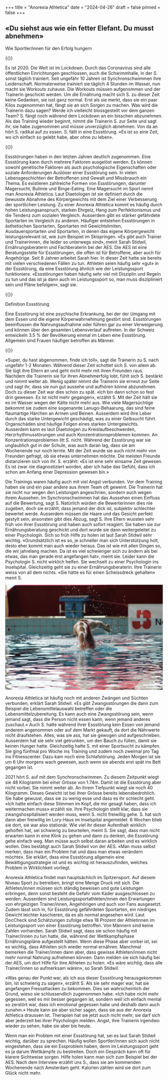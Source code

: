 +++
title = "Anorexia Athletica"
date = "2024-04-26"
draft = false
pinned = false
+++
## **«Du siehst aus wie ein fetter Elefant. Du musst abnehmen»**

Wie Sportler/innen für den Erfolg hungern

{{<lead>}}

Es ist 2020. Die Welt ist im Lockdown. Durch das Coronavirus sind alle öffentlichen Einrichtungen geschlossen, auch die Schwimmhalle, in der S. sonst täglich trainiert. Seit ungefähr 10 Jahren ist Synchronschwimmen ihre Leidenschaft. Normalerweise trainiert sie täglich 4 Stunden im Wasser, nun macht sie Workouts zuhause. Die Workouts müssen aufgenommen und der Trainerin geschickt werden. Um die Ernährung macht sich S. zu dieser Zeit keine Gedanken, sie isst ganz normal. Erst als sie merkt, dass sie ein paar Kilos zugenommen hat, fängt sie an sich Sorgen zu machen. Was wird die Trainerin dazu sagen? Werde ich vielleicht blossgestellt vor dem ganzen Team? S. fängt noch während dem Lockdown an ein bisschen abzunehmen. Als das Training wieder beginnt, nimmt die Trainerin S. zur Seite und sagt ihr, sie habe zugenommen und müsse unverzüglich abnehmen. Von da an hört S. radikal auf zu essen. S. fällt in eine Essstörung. «Es ist so eine Zeit, wo ich einfach so gelebt habe, aber ohne zu leben».

{{<lead>}}

Essstörungen haben in den letzten Jahren deutlich zugenommen. Eine Essstörung kann durch mehrere Faktoren ausgelöst werden. Es können sowohl genetische Faktoren als auch psychologische Eigenschaften oder soziale Anforderungen Auslöser einer Essstörung sein. In vielen Lebensgeschichten der Betroffenen sind Gewalt und Missbrauch ein Thema. Es existieren zahlreiche Formen von Essstörungen, darunter Magersucht, Bulimie und Binge-Eating. Eine Magersucht im Sport nennt man Anorexia Athletica. Laut Diaetologen ist sie definiert durch die bewusste Abnahme des Körpergewichts mit dem Ziel einer Verbesserung der sportlichen Leistung. Zu einer Anorexia Athletica kommt es häufig durch hohen Leistungsanspruch, starken Ehrgeiz, Hang zum Perfektionismus und die Tendenz zum sozialen Vergleich. Ausserdem gibt es stärker gefährdete Sportarten im Vergleich zu anderen. Häufiger entstehen Essstörungen in ästhetischen Sportarten, Sportarten mit Gewichtslimiten, Ausdauersportarten und Sportarten, in denen das eigene Körpergewicht leistungsrelevant ist, wie zum Beispiel im Skispringen. «Es gibt auch Trainer und Trainerinnen, die leider so unterwegs sind», meint Sarah Stidwil, Ernährungsberaterin und Fachberaterin bei der AES. Die AES ist eine Beratungsstelle für Essstörungen, die offen ist für Betroffene, aber auch für Angehörige. Seit 8 Jahren arbeitet Sarah hier. In dieser Zeit hatte sie bereits mit vielen verschiedenen Fällen zu tun. Athleten seien häufig sehr «gut» in der Essstörung, da eine Essstörung ähnlich wie der Leistungssport funktioniere. «Essstörungen haben häufig sehr viel mit Disziplin und Regeln zu tun und das ist ja dann auch im Leistungssport so, man muss diszipliniert sein und Pläne befolgen», sagt sie.

{{<box>}}

Definition Essstörung 

Eine Essstörung ist eine psychische Erkrankung, bei der der Umgang mit dem Essen und die eigene Körperwahrnehmung gestört sind. Essstörungen beeinflussen die Nahrungsaufnahme oder führen gar zu einer Verweigerung und können über den gesamten Lebensverlauf auftreten. In der Schweiz entwickeln 3.5 % der Bevölkerung einmal im Leben eine Essstörung. Allgemein sind Frauen häufiger betroffen als Männer.

{{<box>}}

«Super, du hast abgenommen, finde ich toll», sagt die Trainerin zu S. nach ungefähr 1-2 Monaten. Während dieser Zeit schottet sich S. von allem ab. Sie lügt ihre Eltern an und geht nicht mehr mit ihren Freunden raus. Nachdem die Trainerin sie für ihren Abnehmerfolg lobt, fühlt sich S. bestärkt und nimmt weiter ab. Wenig später nimmt die Trainerin sie erneut zur Seite und sagt ihr, dass sie nun gut aussehe und aufhören könne abzunehmen. Doch zu dieser Zeit war dies schon zu spät. «Ich bin dann schon so fest drin gewesen. Es ist nicht mehr gegangen», erzählt S. Mit der Zeit hält sie es im Wasser wegen der Kälte nicht mehr aus. Wie viele Magersüchtige bekommt sie zudem eine sogenannte Lanugo-Behaarung, das sind feine flaumartige Härchen an Armen und Beinen. Ausserdem wird ihre Leber durch das starke Untergewicht geschädigt, was zu einer Gelbsucht führt. Organschäden sind häufige Folgen eines starken Untergewichts. Ausserdem kann es laut Diaetologen zu Kreislaufbeschwerden, Herzrhythmusstörungen und auch Konzentrationsproblemen kommen. An Konzentrationsproblemen litt S. nicht. Während der Essstörung war sie unglaublich gut in der Schule, was auch daran lag, dass sie am Wochenende nur noch lernte. Mit der Zeit wurde sie auch nicht mehr von Freunden gefragt, ob sie etwas unternehmen möchte. Die meisten Freunde distanzieren sich von ihr. S. erzählt: «Es ist eine sehr einsame Zeit gewesen. Es ist zwar nie diagnostiziert worden, aber ich habe das Gefühl, dass ich schon am Anfang einer Depression gewesen bin.»

Die Trainings waren häufig auch mit viel Angst verbunden. Vor dem Training haben sie und ein paar andere aus ihrem Team oft geweint. Die Trainerin hat sie nicht nur wegen den Leistungen angeschrien, sondern auch wegen ihrem Aussehen. Im Synchronschwimmen hat das Aussehen einen Einfluss auf die Bewertung, sagt S. Natürlich würden die Bewerterinnen dies nie zugeben, doch sie erzählt, dass jemand der dick ist, subjektiv schlechter bewertet werde. Ausserdem müssen die Haare und das Gesicht perfekt gestylt sein, ansonsten gibt dies Abzug, sagt S. Ihre Eltern wussten sehr früh von ihrer Essstörung und haben auch sofort reagiert. Sie haben sie zur Ernährungsberatung geschickt und dort wurde sie dann weitergeleitet zu einer Psychologin. Sich so früh Hilfe zu holen ist laut Sarah Stidwil sehr wichtig. «Grundsätzlich ist es so, je schneller man sich Unterstützung holt, desto eher kommt man auch wieder heraus. Das ist wie mit allen Dingen so, die wir jahrelang machen. Da ist es viel schwieriger sich zu ändern als bei etwas, das man gerade erst angefangen hat», meint sie. Leider kann die Psychologin S. nicht wirklich helfen. Sie wechselt zu einer Psychologin ins Inselspital. Gleichzeitig geht sie zu einer Ernährungsberaterin. Ihre Trainerin weiss von all dem nichts. «Sie hätte es für einen Scheissdreck gehalten» meint S.

![ S.](9632e3d5-fce0-4476-ba88-399c6f3d791d.jpeg)

Anorexia Athletica ist häufig noch mit anderen Zwängen und Süchten verbunden, erklärt Sarah Stidwil. «Es gibt Zwangsstörungen die dann zum Beispiel die Lebensmittelauswahl betreffen oder die Lebensmittelzubereitung. Es kann auch eine Zwangsstörung sein, wenn jemand sagt, dass die Person nicht essen kann, wenn jemand anderes zuschaut.» Auch S. hatte während ihrer Essstörung kein Essen von jemand anderem angenommen oder auf dem Markt gekauft, da dort die Nährwerte nicht draufstehen. Alles, was sie ass, hat sie gewogen und aufgeschrieben. Ausserdem hat sie sehr viel getrunken, um den Bauch zu füllen, damit sie keinen Hunger hatte. Gleichzeitig hatte S. mit einer Sportsucht zu kämpfen. Sie ging fünfmal pro Woche ins Training und zudem noch zweimal pro Tag ins Fitnesscenter. Dazu kam noch eine Schlafstörung. Jeden Morgen ist sie um 6 Uhr morgens wach gewesen, auch wenn sie abends erst spät ins Bett gegangen ist.

2021 hört S. auf mit dem Synchronschwimmen. Zu diesem Zeitpunkt wiegt sie 48 Kilogramm bei einer Grösse von 1.74m. Damit ist die Essstörung aber nicht vorbei. Sie nimmt weiter ab. An ihrem Tiefpunkt wiegt sie noch 40 Kilogramm. Dieses Gewicht ist bei ihrer Grösse bereits lebensbedrohlich. Sie habe gewusst, dass sie zu wenig esse und dass es ihr schlecht geht. «Ich hatte einfach diese Stimmen im Kopf, die mir gesagt haben, dass ich weitermachen muss» erzählt sie. Ihre Psychologin stellt klar, dass sie zwangshospitalisiert werden muss, wenn S. nicht freiwillig gehe. S. hat sich dann aber freiwillig im Lory-Haus im Inselspital angemeldet. 6 Wochen blieb sie dort, sie war also stationär. Wie viel ihr dieser Aufenthalt wirklich geholfen hat, sei schwierig zu beurteilen, meint S. Sie sagt, dass man nicht erwarten kann in eine Klink zu gehen und dann zu denken, die Essstörung gehe einfach weg. Man müsse auch selbst daran arbeiten und es wirklich wollen. Dies bestätigt auch Sarah Stidwil von der AES. «Man muss selbst merken, dass man ein Problem hat und dass man etwas verändern möchte». Sie erklärt, dass eine Essstörung allgemein eine Bewältigungsstrategie ist und es wichtig ist herauszufinden, welches Problem in Wirklichkeit vorliegt.

Anorexia Athletica findet man hauptsächlich im Spitzensport. Auf diesem Niveau Sport zu betreiben, bringt eine Menge Druck mit sich. Die Athleten/innen müssen sich ständig beweisen und gute Leistungen erbringen, denn sonst besteht die Gefahr vom Kader ausgeschlossen zu werden. Ausserdem sind Leistungssportathleten/innen den Erwartungen von ehrgeizigen Trainer/innen, Angehörigen und auch von Fans ausgesetzt. Zudem lässt sich in, für Essstörung gefährdeten Sportarten, ein niedriges Gewicht leichter kaschieren, da es als normal angesehen wird. Laut DocCheck sind Schätzungen zufolge etwa 18 Prozent der Athletinnen im Leistungssport von einer Essstörung betroffen. Von Männern sind keine Zahlen vorhanden. Sarah Stidwil sagt, dass sie schon häufig mit Trainer/innen zu tun hatte, die, während der Wettkampfsphase Ernährungspläne aufgestellt hätten. Wenn diese Phase aber vorbei ist, sei es wichtig, dass Athleten sich wieder normal ernähren. Manchmal bemerken die Trainer/innen dann aber, dass gewisse Athleten/innen nicht mehr normal Nahrung aufnehmen können. Dann melden sie sich häufig bei der AES, um dort Hilfe für ihre Athleten zu holen. «Es wäre wichtig, dass alle Trainer/innen so aufmerksam wären», so Sarah Stidwil.

«Was genau der Punkt war, als ich aus dieser Essstörung herausgekommen bin, ist schwierig zu sagen», erzählt S. Als sie sehr mager war, hat sie angefangen Fressattacken zu bekommen. Dies sei wahrscheinlich der Grund, wieso sie schlussendlich zugenommen habe. «Ich habe nicht mehr gegessen, weil es mir besser gegangen ist, sondern weil ich einfach mental so zerstört war, dass ich emotional gegessen habe und deshalb dann auch zunahm.» Heute kann sie aber sicher sagen, dass sie aus der Anorexia Athletica draussen ist. Therapien hat sie jetzt auch nicht mehr, sie darf sich aber jederzeit bei ihrer Psychologin melden. Angst, ihre Trainerin irgendwo wieder zu sehen, habe sie aber bis heute.

Wenn man ein Problem mit einer Essstörung hat, sei es laut Sarah Stidwil wichtig, darüber zu sprechen. Häufig wollen Sportler/innen sich auch nicht eingestehen, dass sie ein Essproblem haben, denn im Leistungssport geht es ja darum Wettkämpfe zu bestreiten. Doch ein Gespräch kann oft für klarere Sichtweise sorgen. Hilfe holen kann man sich zum Beispiel bei der AES. Nach dem Interview erzählt uns S., dass sie am kommenden Wochenende nach Amsterdam geht. Kalorien zählen wird sie dort zum Glück nicht mehr.